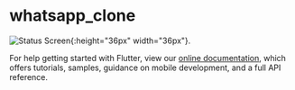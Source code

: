 # whatsapp_clone



![Status Screen](https://i.ibb.co/bN503nt/Screenshot-1583525041.png){:height="36px" width="36px"}.


For help getting started with Flutter, view our
[online documentation](https://flutter.dev/docs), which offers tutorials,
samples, guidance on mobile development, and a full API reference.
